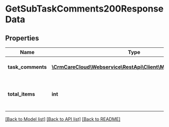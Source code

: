 # GetSubTaskComments200ResponseData

## Properties
Name | Type | Description | Notes
------------ | ------------- | ------------- | -------------
**task_comments** | [**\CrmCareCloud\Webservice\RestApi\Client\Model\TaskComment[]**](TaskComment.md) | List of all task comments. | [optional] 
**total_items** | **int** | The number of all found task comments. | [optional] 

[[Back to Model list]](../../README.md#documentation-for-models) [[Back to API list]](../../README.md#documentation-for-api-endpoints) [[Back to README]](../../README.md)

